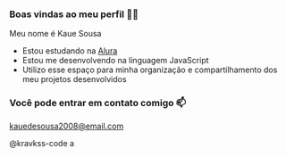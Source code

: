 ### Boas vindas ao meu perfil 💙💙
Meu nome é Kaue Sousa

- Estou estudando na [Alura](https://www.alura.com.br/)
- Estou me desenvolvendo na linguagem JavaScript
- Utilizo esse espaço para minha organização e compartilhamento dos meu projetos desenvolvidos

### Você pode entrar em contato comigo 📫
kauedesousa2008@email.com

@kravkss-code
a
